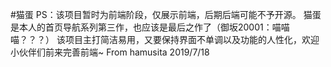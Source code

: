 #猫蛋 
PS：该项目暂时为前端阶段，仅展示前端，后期后端可能不予开源。 
猫蛋是本人的首页导航系列第三作，也应该是最后之作了（御坂20001：喵喵喵？？？） 
该项目主打简洁易用，又要保持界面不单调以及功能的人性化，欢迎小伙伴们前来完善前端~ 
From hamusita 2019/7/18 